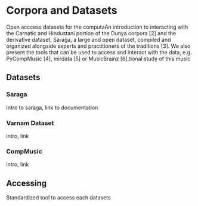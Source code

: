 # Corpora and Datasets

Open acccess datasets for the computaAn introduction to interacting with the Carnatic and Hindustani portion of the Dunya corpora [2] and the derivative dataset, Saraga, a large and open dataset, compiled and organized alongside experts and practitioners of the traditions [3]. We also present the tools that can be used to access and interact with the data, e.g. PyCompMusic [4], mirdata [5] or MusicBrainz [6].tional study of this music

## Datasets
### Saraga

Intro to saraga, link to documentation

### Varnam Dataset

intro, link

### CompMusic

intro, link

## Accessing

Standardized tool to access each datasets

